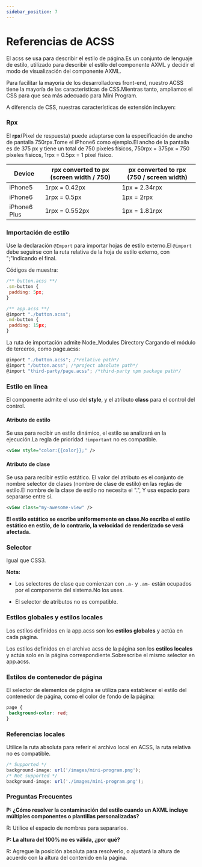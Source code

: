 ```yaml
---
sidebar_position: 7
---
```


# Referencias de ACSS

El acss se usa para describir el estilo de página.Es un conjunto de lenguaje de estilo, utilizado para describir el estilo del componente AXML y decidir el modo de visualización del componente AXML.

Para facilitar la mayoría de los desarrolladores front-end, nuestro ACSS tiene la mayoría de las características de CSS.Mientras tanto, ampliamos el CSS para que sea más adecuado para Mini Program.

A diferencia de CSS, nuestras características de extensión incluyen:

### Rpx

El **rpx**(Pixel de respuesta) puede adaptarse con la especificación de ancho de pantalla 750rpx.Tome el iPhone6 como ejemplo.El ancho de la pantalla es de 375 px y tiene un total de 750 píxeles físicos, 750rpx = 375px = 750 píxeles físicos, 1rpx = 0.5px = 1 píxel físico.

<table>
  <thead>
    <tr>
      <th>Device</th>
      <th>rpx converted to px (screen width / 750)</th>
      <th>px converted to rpx (750 / screen width)</th>
    </tr>
  </thead>
  <tbody>
    <tr>
      <td>iPhone5</td>
      <td>1rpx = 0.42px</td>
      <td>1px = 2.34rpx</td>
    </tr>
    <tr>
      <td>iPhone6</td>
      <td>1rpx = 0.5px</td>
      <td>1px = 2rpx</td>
    </tr>
    <tr>
      <td>iPhone6 Plus</td>
      <td>1rpx = 0.552px</td>
      <td>1px = 1.81rpx</td>
    </tr>
  </tbody>
</table>

### Importación de estilo

Use la declaración ```@Import``` para importar hojas de estilo externo.El ```@import``` debe seguirse con la ruta relativa de la hoja de estilo externo, con ";"indicando el final.

Códigos de muestra:

```js
/** button.acss **/
.sm-button {
 padding: 5px;
}
```

```js
/** app.acss **/
@import "./button.acss";
.md-button {
 padding: 15px;
}
```

La ruta de importación admite Node_Modules Directory Cargando el módulo de terceros, como page.acss:

```js
@import "./button.acss"; /*relative path*/
@import "/button.acss"; /*project absolute path*/
@import "third-party/page.acss"; /*third-party npm package path*/
```

### Estilo en línea

El componente admite el uso del **style**, y el atributo **class** para el control del control.

#### Atributo de estilo

Se usa para recibir un estilo dinámico, el estilo se analizará en la ejecución.La regla de prioridad ```!important``` no es compatible.

```xml
<view style="color:{{color}};" />
```

#### Atributo de clase

Se usa para recibir estilo estático. El valor del atributo es el conjunto de nombre selector de clases (nombre de clase de estilo) en las reglas de estilo.El nombre de la clase de estilo no necesita el ".", Y usa espacio para separarse entre sí.

```xml
<view class="my-awesome-view" />
```

**El estilo estático se escribe uniformemente en clase.No escriba el estilo estático en estilo, de lo contrario, la velocidad de renderizado se verá afectada.**

### Selector

Igual que CSS3.

**Nota:**

* Los selectores de clase que comienzan con ```.a-``` y ```.am-``` están ocupados por el componente del sistema.No los uses.

* El selector de atributos no es compatible.

### Estilos globales y estilos locales

Los estilos definidos en la app.acss son los **estilos globales** y actúa en cada página.

Los estilos definidos en el archivo acss de la página son los **estilos locales** y actúa solo en la página correspondiente.Sobrescribe el mismo selector en app.acss.

### Estilos de contenedor de página

El selector de elementos de página se utiliza para establecer el estilo del contenedor de página, como el color de fondo de la página:

```css
page {
 background-color: red;
}
```

### Referencias locales

Utilice la ruta absoluta para referir el archivo local en ACSS, la ruta relativa no es compatible.

```js
/* Supported */
background-image: url('/images/mini-program.png');
/* Not supported */
background-image: url('./images/mini-program.png');
```

### Preguntas Frecuentes

**P: ¿Cómo resolver la contaminación del estilo cuando un AXML incluye múltiples componentes o plantillas personalizadas?**

R: Utilice el espacio de nombres para separarlos.

**P: La altura del 100% no es válida, ¿por qué?**

R: Agregue la posición absoluta para resolverlo, o ajustará la altura de acuerdo con la altura del contenido en la página.